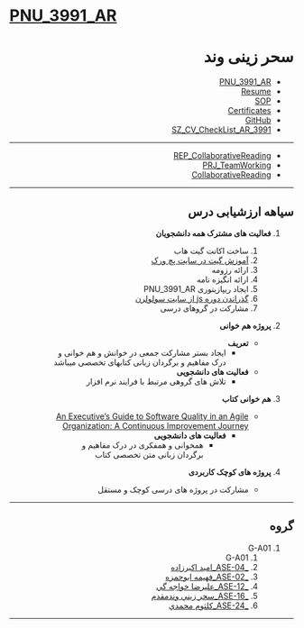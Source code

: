 # [PNU_3991_AR](https://github.com/saharzeinivand/PNU_3991_AR)
<div dir="rtl">
    
# سحر زینی وند
- [PNU_3991_AR](https://github.com/saharzeinivand/PNU_3991_AR)
- [Resume](https://saharzeinivand.github.io) 
- [SOP](https://saharzeinivand.github.io/Sop/)
- [Certificates](https://saharzeinivand.github.io/Certificates/)
- [GitHub](https://github.com/saharzeinivand)
- [SZ_CV_CheckList_AR_3991]()
-------------------------
- [REP_CollaborativeReading](https://github.com/AliRazavi-edu/REP_CollaborativeReading)
- [PRJ_TeamWorking](https://github.com/AliRazavi-edu/PRJ_TeamWorking)
- [CollaborativeReading](https://accounts.crowdin.com/login)
--------------------------
## سیاهه ارزشیابی درس

1. **فعالیت های مشترک همه دانشجویان**
    1. ساخت اکانت گیت هاب
    2. [آموزش گیت در سایت پچ ورک](http://jlord.us/patchwork/)
    3. ارائه رزومه
    4. ارائه انگیزه نامه
    5. ایجاد ریپازیتوری PNU_3991_AR
    6. [گذراندن دوره js از سایت سولولرن](http://Sololearn.com)
    7. مشارکت در گروهای درسی

2. **پروژه هم خوانی**
      - **تعریف** 
          - ایجاد بستر مشارکت جمعی در خوانش و هم خوانی و درک مفاهیم و برگردان زبانی کتابهای تخصصی میباشد 
      - **فعالیت های دانشجویی** 
           - تلاش های گروهی مرتبط با فرایند نرم افزار

3. **هم خوانی کتاب**
    - [An Executive’s Guide to Software Quality in an Agile Organization: A Continuous Improvement Journey](http://library.lol/main/01157942A7F8B2FAAA9F6DB6F7F5C2A7) 
      - **فعالیت های دانشجویی** 
           - همخوانی و همفکری در درک مفاهیم و برگردان زبانی متن تخصصی کتاب

4. **پروژه های کوچک کاربردی**
    - مشارکت در پروژه های درسی کوچک و مستقل

----------------------

## گروه

1. G-A01
    1. G-A01
    1. [_ASE-04_اميد اكبرزاده](https://github.com/AliRazavi-edu/PNU_3991/tree/master/_MSc/AdvancedSoftwareEngineering/1115026_01/04_%D8%A7%D9%85%D9%8A%D8%AF%20%D8%A7%D9%83%D8%A8%D8%B1%D8%B2%D8%A7%D8%AF%D9%87) 
    1. [_ASE-02_فهيمه ابوحمزه](https://github.com/AliRazavi-edu/PNU_3991/tree/master/_MSc/AdvancedSoftwareEngineering/1115026_01/02_%D9%81%D9%87%D9%8A%D9%85%D9%87%20%D8%A7%D8%A8%D9%88%D8%AD%D9%85%D8%B2%D9%87)
    1. [_ASE-12_عليرضا خواجه گي](https://github.com/AliRazavi-edu/PNU_3991/tree/master/_MSc/AdvancedSoftwareEngineering/1115026_01/12_%D8%B9%D9%84%D9%8A%D8%B1%D8%B6%D8%A7%20%D8%AE%D9%88%D8%A7%D8%AC%D9%87%20%DA%AF%D9%8A)
    1. [_ASE-16_سحر زيني وندمقدم](https://github.com/AliRazavi-edu/PNU_3991/tree/master/_MSc/AdvancedSoftwareEngineering/1115026_01/16_%D8%B3%D8%AD%D8%B1%20%D8%B2%D9%8A%D9%86%D9%8A%20%D9%88%D9%86%D8%AF%D9%85%D9%82%D8%AF%D9%85)       
    1. [_ASE-24_كلثوم محمدي](https://github.com/AliRazavi-edu/PNU_3991/tree/master/_MSc/AdvancedSoftwareEngineering/1115026_01/24_%D9%83%D9%84%D8%AB%D9%88%D9%85%20%D9%85%D8%AD%D9%85%D8%AF%D9%8A)
-----------------------
</div>
